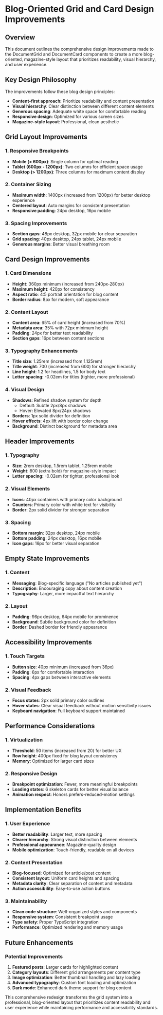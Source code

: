 # Blog-Oriented Grid and Card Design Improvements

## Overview

This document outlines the comprehensive design improvements made to the
DocumentGrid and DocumentCard components to create a more blog-oriented,
magazine-style layout that prioritizes readability, visual hierarchy, and user
experience.

## Key Design Philosophy

The improvements follow these blog design principles:

- **Content-first approach**: Prioritize readability and content presentation
- **Visual hierarchy**: Clear distinction between different content elements
- **Generous spacing**: Adequate white space for comfortable reading
- **Responsive design**: Optimized for various screen sizes
- **Magazine-style layout**: Professional, clean aesthetic

## Grid Layout Improvements

### 1. **Responsive Breakpoints**

- **Mobile (< 600px)**: Single column for optimal reading
- **Tablet (600px - 1200px)**: Two columns for efficient space usage
- **Desktop (> 1200px)**: Three columns for maximum content display

### 2. **Container Sizing**

- **Maximum width**: 1400px (increased from 1200px) for better desktop
  experience
- **Centered layout**: Auto margins for consistent presentation
- **Responsive padding**: 24px desktop, 16px mobile

### 3. **Spacing Improvements**

- **Section gaps**: 48px desktop, 32px mobile for clear separation
- **Grid spacing**: 40px desktop, 24px tablet, 24px mobile
- **Generous margins**: Better visual breathing room

## Card Design Improvements

### 1. **Card Dimensions**

- **Height**: 360px minimum (increased from 240px-280px)
- **Maximum height**: 420px for consistency
- **Aspect ratio**: 4:5 portrait orientation for blog content
- **Border radius**: 8px for modern, soft appearance

### 2. **Content Layout**

- **Content area**: 65% of card height (increased from 70%)
- **Metadata area**: 35% with 72px minimum height
- **Padding**: 24px for better text readability
- **Section gaps**: 16px between content sections

### 3. **Typography Enhancements**

- **Title size**: 1.25rem (increased from 1.125rem)
- **Title weight**: 700 (increased from 600) for stronger hierarchy
- **Line height**: 1.2 for headlines, 1.5 for body text
- **Letter spacing**: -0.02em for titles (tighter, more professional)

### 4. **Visual Design**

- **Shadows**: Refined shadow system for depth
  - Default: Subtle 2px/8px shadows
  - Hover: Elevated 8px/24px shadows
- **Borders**: 1px solid divider for definition
- **Hover effects**: 4px lift with border color change
- **Background**: Distinct background for metadata area

## Header Improvements

### 1. **Typography**

- **Size**: 2rem desktop, 1.5rem tablet, 1.25rem mobile
- **Weight**: 800 (extra bold) for magazine-style impact
- **Letter spacing**: -0.02em for tighter, professional look

### 2. **Visual Elements**

- **Icons**: 40px containers with primary color background
- **Counters**: Primary color with white text for visibility
- **Border**: 2px solid divider for stronger separation

### 3. **Spacing**

- **Bottom margin**: 32px desktop, 24px mobile
- **Bottom padding**: 24px desktop, 16px mobile
- **Icon gaps**: 16px for better visual separation

## Empty State Improvements

### 1. **Content**

- **Messaging**: Blog-specific language ("No articles published yet")
- **Description**: Encouraging copy about content creation
- **Typography**: Larger, more impactful text hierarchy

### 2. **Layout**

- **Padding**: 96px desktop, 64px mobile for prominence
- **Background**: Subtle background color for definition
- **Border**: Dashed border for friendly appearance

## Accessibility Improvements

### 1. **Touch Targets**

- **Button size**: 40px minimum (increased from 36px)
- **Padding**: 6px for comfortable interaction
- **Spacing**: 4px gaps between interactive elements

### 2. **Visual Feedback**

- **Focus states**: 2px solid primary color outlines
- **Hover states**: Clear visual feedback without motion sensitivity issues
- **Keyboard navigation**: Full keyboard support maintained

## Performance Considerations

### 1. **Virtualization**

- **Threshold**: 50 items (increased from 20) for better UX
- **Row height**: 400px fixed for blog layout consistency
- **Memory**: Optimized for larger card sizes

### 2. **Responsive Design**

- **Breakpoint optimization**: Fewer, more meaningful breakpoints
- **Loading states**: 6 skeleton cards for better visual balance
- **Animation respect**: Honors prefers-reduced-motion settings

## Implementation Benefits

### 1. **User Experience**

- **Better readability**: Larger text, more spacing
- **Clearer hierarchy**: Strong visual distinction between elements
- **Professional appearance**: Magazine-quality design
- **Mobile optimization**: Touch-friendly, readable on all devices

### 2. **Content Presentation**

- **Blog-focused**: Optimized for article/post content
- **Consistent layout**: Uniform card heights and spacing
- **Metadata clarity**: Clear separation of content and metadata
- **Action accessibility**: Easy-to-use action buttons

### 3. **Maintainability**

- **Clean code structure**: Well-organized styles and components
- **Responsive system**: Consistent breakpoint usage
- **Type safety**: Proper TypeScript integration
- **Performance**: Optimized rendering and memory usage

## Future Enhancements

### Potential Improvements

1. **Featured posts**: Larger cards for highlighted content
2. **Category layouts**: Different grid arrangements per content type
3. **Image optimization**: Better thumbnail handling and lazy loading
4. **Advanced typography**: Custom font loading and optimization
5. **Dark mode**: Enhanced dark theme support for blog content

This comprehensive redesign transforms the grid system into a professional,
blog-oriented layout that prioritizes content readability and user experience
while maintaining performance and accessibility standards.
